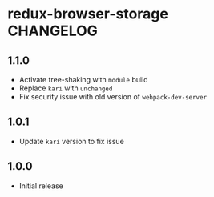 # redux-browser-storage CHANGELOG

## 1.1.0

- Activate tree-shaking with `module` build
- Replace `kari` with `unchanged`
- Fix security issue with old version of `webpack-dev-server`

## 1.0.1

- Update `kari` version to fix issue

## 1.0.0

- Initial release
